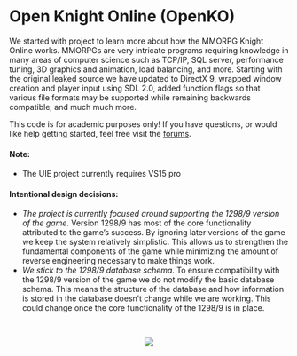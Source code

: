 # Open Knight Online (OpenKO)

<p align="left">
We started with project to learn more about how the MMORPG Knight Online works. MMORPGs are very intricate programs requiring knowledge in many areas of computer science such as TCP/IP, SQL server, performance tuning, 3D graphics and animation, load balancing, and more. Starting with the original leaked source we have updated to DirectX 9, wrapped window creation and player input using SDL 2.0, added function flags so that various file formats may be supported while remaining backwards compatible, and much much more.
</p>

<p align="left">
This code is for academic purposes only! If you have questions, or would like help getting started, feel free visit the <a target="_blank" href="http://ko4life.net/topic/50-the-openko-project/">forums</a>.
</p>

#### Note:
* The UIE project currently requires VS15 pro

#### Intentional design decisions:
* _The project is currently focused around supporting the 1298/9 version of the game_. Version 1298/9 has most of the core functionality attributed to the game’s success. By ignoring later versions of the game we keep the system relatively simplistic. This allows us to strengthen the fundamental components of the game while minimizing the amount of reverse engineering necessary to make things work.
* _We stick to the 1298/9 database schema_. To ensure compatibility with the 1298/9 version of the game we do not modify the basic database schema. This means the structure of the database and how information is stored in the database doesn’t change while we are working. This could change once the core functionality of the 1298/9 is in place.

<br>

<p align="center">
	<img src="http://stephenmeier.net/files/openko_ex_00.png" />
</p>
